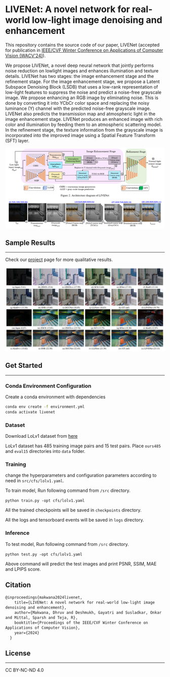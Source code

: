 LIVENet: A novel network for real-world low-light image denoising and
enhancement
==============================

This repository contains the source code of our paper, LIVENet (accepted for publication in <a href="https://wacv2024.thecvf.com/">IEEE/CVF Winter Conference on Applications of Computer Vision (WACV'24)</a>).

We propose LIVENet, a novel deep neural network that jointly performs noise reduction on lowlight images and enhances illumination and texture details. LIVENet has two stages: the image enhancement stage and the refinement stage. For the image enhancement stage, we propose a Latent Subspace Denoising Block (LSDB) that uses a low-rank representation of low-light features to suppress the noise and predict a noise-free grayscale image. We propose enhancing an RGB image by eliminating noise. This is done by converting it into YCbCr color space and replacing the noisy luminance (Y) channel with the predicted noise-free grayscale image. LIVENet also predicts the transmission map and atmospheric light in the image enhancement stage. LIVENet produces an enhanced image with rich color and illumination by feeding them to an atmospheric scattering model. In the refinement stage, the texture information from the grayscale image is incorporated into the improved image using a Spatial Feature Transform (SFT) layer.

<img src="assets/arch.png">


## Sample Results
<hr>

Check our <a href="https://candlelabai.github.io/LiveNet/">project</a> page for more qualitative results.

<p align="center"><img src="assets/results.png" width="840"></p>

## Get Started
<hr>

### Conda Environment Configuration

Create a conda environment with dependencies
```bash
conda env create -f environment.yml
conda activate livenet
```

### Dataset

Download LoLv1 dataset from <a href="https://daooshee.github.io/BMVC2018website/">here</a>

LoLv1 dataset has 485 training image pairs and 15 test pairs. Place `ours485` and `eval15` directories into `data` folder. 

### Training

change the hyperparameters and configuration parameters according to need in ```src/cfs/lolv1.yaml```.

To train model, Run following command from ```/src``` directory.

```python train.py -opt cfs/lolv1.yaml``` 

All the trained checkpoints will be saved in ```checkpoints``` directory.

All the logs and tensorboard events will be saved in ```logs``` directory.

### Inference

To test model, Run following command from ```/src``` directory.

```python test.py -opt cfs/lolv1.yaml``` 

Above command will predict the test images and print PSNR, SSIM, MAE and LPIPS score.

## Citation
```
@inproceedings{makwana2024livenet,
    title={LIVENet: A novel network for real-world low-light image denoising and enhancement},
    author={Makwana, Dhruv and Deshmukh, Gayatri and Susladkar, Onkar and Mittal, Sparsh and Teja, R},
    booktitle={Proceedings of the IEEE/CVF Winter Conference on Applications of Computer Vision},
    year={2024}
  } 
```

## License
<hr>
CC BY-NC-ND 4.0
